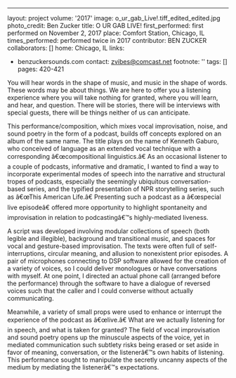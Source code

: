 ---
layout: project
volume: '2017'
image: o_ur_gab_Live!.tiff_edited_edited.jpg
photo_credit: Ben Zucker
title: O UR GAB LIVE!
first_performed: first performed on November 2, 2017
place: Comfort Station, Chicago, IL
times_performed: performed twice in 2017
contributor: BEN ZUCKER
collaborators: []
home: Chicago, IL
links:
- benzuckersounds.com
contact: zvibes@comcast.net
footnote: ''
tags: []
pages: 420-421



You will hear words in the shape of music, and music in the shape of words. These words may be about things. We are here to offer you a listening experience where you will take nothing for granted, where you will learn, and hear, and question. There will be stories, there will be interviews with special guests, there will be things neither of us can anticipate.

This performance/composition, which mixes vocal improvisation, noise, and sound poetry in the form of a podcast, builds off concepts explored on an album of the same name. The title plays on the name of Kenneth Gaburo, who conceived of language as an extended vocal technique with a corresponding â€œcompositional linguistics.â€ As an occasional listener to a couple of podcasts, informative and dramatic, I wanted to find a way to incorporate experimental modes of speech into the narrative and structural tropes of podcasts, especially the seemingly ubiquitous conversation-based series, and the typified presentation of NPR storytelling series, such as â€œThis American Life.â€ Presenting such a podcast as a â€œspecial live episodeâ€ offered more opportunity to highlight spontaneity and improvisation in relation to podcastingâ€™s highly-mediated liveness.

A script was developed involving modular collections of speech (both legible and illegible), background and transitional music, and spaces for vocal and gesture-based improvisation. The texts were often full of self-interruptions, circular meaning, and allusion to nonexistent prior episodes. A pair of microphones connecting to DSP software allowed for the creation of a variety of voices, so I could deliver monologues or have conversations with myself. At one point, I directed an actual phone call (arranged before the performance) through the software to have a dialogue of reversed voices such that the caller and I could converse without actually communicating.

Meanwhile, a variety of small props were used to enhance or interrupt the experience of the podcast as â€œlive.â€ What are we actually listening for in speech, and what is taken for granted? The field of vocal improvisation and sound poetry opens up the minuscule aspects of the voice, yet in mediated communication such subtlety risks being erased or set aside in favor of meaning, conversation, or the listenerâ€™s own habits of listening. This performance sought to manipulate the secretly uncanny aspects of the medium by mediating the listenerâ€™s expectations.

